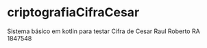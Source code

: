 # criptografiaCifraCesar
Sistema básico em kotlin para testar Cifra de Cesar
Raul Roberto RA   1847548
